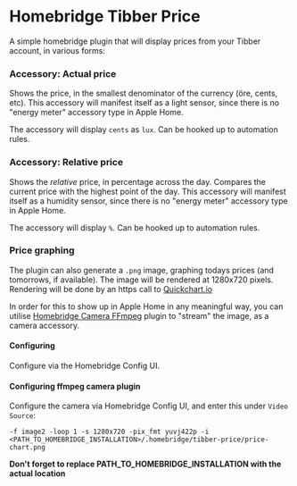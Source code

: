 # Homebridge Tibber Price

A simple homebridge plugin that will display prices from your Tibber account, in various forms:

### Accessory: Actual price
Shows the price, in the smallest denominator of the currency (öre, cents, etc).
This accessory will manifest itself as a light sensor, since there is no "energy meter" accessory type in Apple Home. 

The accessory will display `cents` as `lux`. Can be hooked up to automation rules.

### Accessory: Relative price
Shows the _relative_ price, in percentage across the day. Compares the current price with the highest point of the day.
This accessory will manifest itself as a humidity sensor, since there is no "energy meter" accessory type in Apple Home.

The accessory will display `%`. Can be hooked up to automation rules.


### Price graphing
The plugin can also generate a `.png` image, graphing todays prices (and tomorrows, if available).
The image will be rendered at 1280x720 pixels. Rendering will be done by an https call to [Quickchart.io](https://quickchart.io/)

In order for this to show up in Apple Home in any meaningful way, you can utilise [Homebridge Camera FFmpeg](https://github.com/Sunoo/homebridge-camera-ffmpeg) plugin to "stream" the image, as a camera accessory.


#### Configuring
Configure via the Homebridge Config UI.

#### Configuring ffmpeg camera plugin
Configure the camera via Homebridge Config UI, and enter this under `Video Source`:
```
-f image2 -loop 1 -s 1280x720 -pix_fmt yuvj422p -i <PATH_TO_HOMEBRIDGE_INSTALLATION>/.homebridge/tibber-price/price-chart.png
```

**Don't forget to replace PATH_TO_HOMEBRIDGE_INSTALLATION with the actual location**

